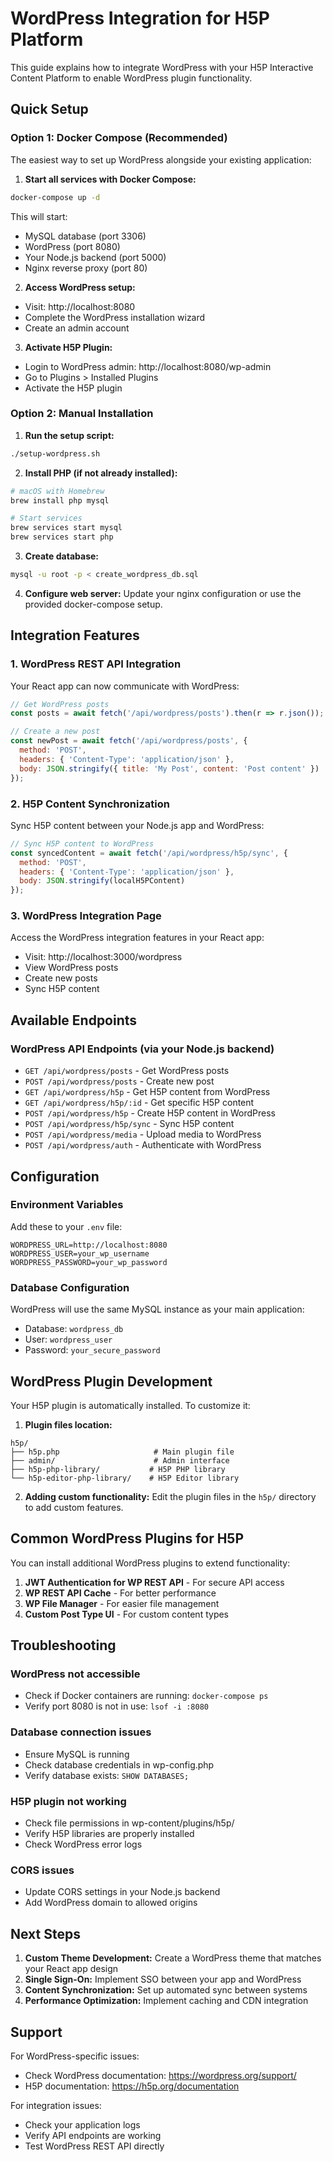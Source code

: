 # WordPress Integration for H5P Platform

This guide explains how to integrate WordPress with your H5P Interactive Content Platform to enable WordPress plugin functionality.

## Quick Setup

### Option 1: Docker Compose (Recommended)

The easiest way to set up WordPress alongside your existing application:

1. **Start all services with Docker Compose:**
```bash
docker-compose up -d
```

This will start:
- MySQL database (port 3306)
- WordPress (port 8080) 
- Your Node.js backend (port 5000)
- Nginx reverse proxy (port 80)

2. **Access WordPress setup:**
- Visit: http://localhost:8080
- Complete the WordPress installation wizard
- Create an admin account

3. **Activate H5P Plugin:**
- Login to WordPress admin: http://localhost:8080/wp-admin
- Go to Plugins > Installed Plugins
- Activate the H5P plugin

### Option 2: Manual Installation

1. **Run the setup script:**
```bash
./setup-wordpress.sh
```

2. **Install PHP (if not already installed):**
```bash
# macOS with Homebrew
brew install php mysql

# Start services
brew services start mysql
brew services start php
```

3. **Create database:**
```bash
mysql -u root -p < create_wordpress_db.sql
```

4. **Configure web server:**
Update your nginx configuration or use the provided docker-compose setup.

## Integration Features

### 1. WordPress REST API Integration

Your React app can now communicate with WordPress:

```javascript
// Get WordPress posts
const posts = await fetch('/api/wordpress/posts').then(r => r.json());

// Create a new post
const newPost = await fetch('/api/wordpress/posts', {
  method: 'POST',
  headers: { 'Content-Type': 'application/json' },
  body: JSON.stringify({ title: 'My Post', content: 'Post content' })
});
```

### 2. H5P Content Synchronization

Sync H5P content between your Node.js app and WordPress:

```javascript
// Sync H5P content to WordPress
const syncedContent = await fetch('/api/wordpress/h5p/sync', {
  method: 'POST',
  headers: { 'Content-Type': 'application/json' },
  body: JSON.stringify(localH5PContent)
});
```

### 3. WordPress Integration Page

Access the WordPress integration features in your React app:
- Visit: http://localhost:3000/wordpress
- View WordPress posts
- Create new posts
- Sync H5P content

## Available Endpoints

### WordPress API Endpoints (via your Node.js backend)

- `GET /api/wordpress/posts` - Get WordPress posts
- `POST /api/wordpress/posts` - Create new post
- `GET /api/wordpress/h5p` - Get H5P content from WordPress
- `GET /api/wordpress/h5p/:id` - Get specific H5P content
- `POST /api/wordpress/h5p` - Create H5P content in WordPress
- `POST /api/wordpress/h5p/sync` - Sync H5P content
- `POST /api/wordpress/media` - Upload media to WordPress
- `POST /api/wordpress/auth` - Authenticate with WordPress

## Configuration

### Environment Variables

Add these to your `.env` file:

```env
WORDPRESS_URL=http://localhost:8080
WORDPRESS_USER=your_wp_username
WORDPRESS_PASSWORD=your_wp_password
```

### Database Configuration

WordPress will use the same MySQL instance as your main application:

- Database: `wordpress_db`
- User: `wordpress_user`
- Password: `your_secure_password`

## WordPress Plugin Development

Your H5P plugin is automatically installed. To customize it:

1. **Plugin files location:**
```
h5p/
├── h5p.php                     # Main plugin file
├── admin/                      # Admin interface
├── h5p-php-library/           # H5P PHP library
└── h5p-editor-php-library/    # H5P Editor library
```

2. **Adding custom functionality:**
Edit the plugin files in the `h5p/` directory to add custom features.

## Common WordPress Plugins for H5P

You can install additional WordPress plugins to extend functionality:

1. **JWT Authentication for WP REST API** - For secure API access
2. **WP REST API Cache** - For better performance
3. **WP File Manager** - For easier file management
4. **Custom Post Type UI** - For custom content types

## Troubleshooting

### WordPress not accessible
- Check if Docker containers are running: `docker-compose ps`
- Verify port 8080 is not in use: `lsof -i :8080`

### Database connection issues
- Ensure MySQL is running
- Check database credentials in wp-config.php
- Verify database exists: `SHOW DATABASES;`

### H5P plugin not working
- Check file permissions in wp-content/plugins/h5p/
- Verify H5P libraries are properly installed
- Check WordPress error logs

### CORS issues
- Update CORS settings in your Node.js backend
- Add WordPress domain to allowed origins

## Next Steps

1. **Custom Theme Development:** Create a WordPress theme that matches your React app design
2. **Single Sign-On:** Implement SSO between your app and WordPress
3. **Content Synchronization:** Set up automated sync between systems
4. **Performance Optimization:** Implement caching and CDN integration

## Support

For WordPress-specific issues:
- Check WordPress documentation: https://wordpress.org/support/
- H5P documentation: https://h5p.org/documentation

For integration issues:
- Check your application logs
- Verify API endpoints are working
- Test WordPress REST API directly
